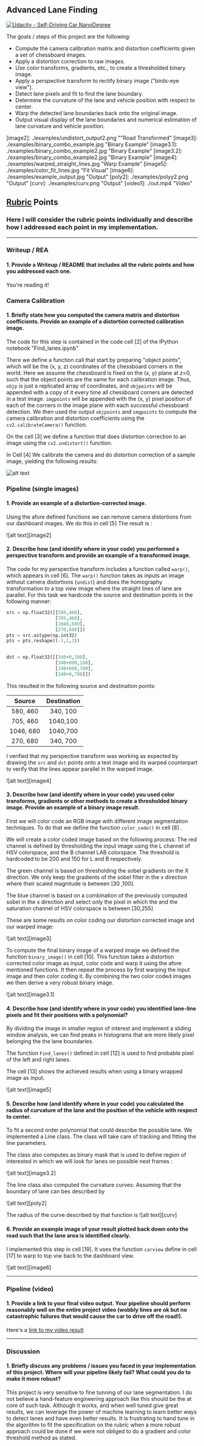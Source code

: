## Advanced Lane Finding
[![Udacity - Self-Driving Car NanoDegree](https://s3.amazonaws.com/udacity-sdc/github/shield-carnd.svg)](http://www.udacity.com/drive)


The goals / steps of this project are the following:

* Compute the camera calibration matrix and distortion coefficients given a set of chessboard images.
* Apply a distortion correction to raw images.
* Use color transforms, gradients, etc., to create a thresholded binary image.
* Apply a perspective transform to rectify binary image ("birds-eye view").
* Detect lane pixels and fit to find the lane boundary.
* Determine the curvature of the lane and vehicle position with respect to center.
* Warp the detected lane boundaries back onto the original image.
* Output visual display of the lane boundaries and numerical estimation of lane curvature and vehicle position.

[//]: # (Image References)

[image1]: ./examples/undistort_output.png "Undistorted"
[image2]: ./examples/undistort_output2.png ""Road Transformed"
[image3]: ./examples/binary_combo_example.jpg "Binary Example"
[image3.1]: ./examples/binary_combo_example2.jpg "Binary Example"
[image3.2]: ./examples/binary_combo_example2.jpg "Binary Example"
[image4]: ./examples/warped_straight_lines.jpg "Warp Example"
[image5]: ./examples/color_fit_lines.jpg "Fit Visual"
[image6]: ./examples/example_output.jpg "Output"
[poly2]: ./examples/polyy2.png "Output"
[curv]: ./examples/curv.png "Output"
[video1]: ./out.mp4 "Video"

## [Rubric](https://review.udacity.com/#!/rubrics/571/view) Points

### Here I will consider the rubric points individually and describe how I addressed each point in my implementation.  

---

### Writeup / REA

#### 1. Provide a Writeup / README that includes all the rubric points and how you addressed each one.  

You're reading it!

### Camera Calibration

#### 1. Briefly state how you computed the camera matrix and distortion coefficients. Provide an example of a distortion corrected calibration image.


The code for this step is contained in the code cell [2] of the IPython notebook "Find_lanes.ipynb"

There we define a function call that start by preparing "object points", which will be the (x, y, z) coordinates of the chessboard corners in the world. Here we assume the chessboard is fixed on the (x, y) plane at z=0, such that the object points are the same for each calibration image.  Thus, `objp` is just a replicated array of coordinates, and `objpoints` will be appended with a copy of it every time all chessboard corners are detected in a test image.  `imgpoints` will be appended with the (x, y) pixel position of each of the corners in the image plane with each successful chessboard detection.  We then used the output `objpoints` and `imgpoints` to compute the camera calibration and distortion coefficients using the `cv2.calibrateCamera()` function.

On the cell [3] we define a function that does distortion correction to an image using the `cv2.undistort()` function.

In Cell [4] We calibrate the camera and do distortion correction of a sample image, yielding the following results:

![alt text][image1]

### Pipeline (single images)

#### 1. Provide an example of a distortion-corrected image.

Using the afore defined functions we can remove camera distortions from our dashboard images.
We do this in cell [5]
The result is :

![alt text][image2]



#### 2. Describe how (and identify where in your code) you performed a perspective transform and provide an example of a transformed image.

The code for my perspective transform includes a function called `warp()`, which appears in cell [6].  The `warp()` function takes as inputs an image without camera distortions (`undist`) and does the homography transformation to a top view image where the straight lines of lane are parallel.
For this task we hardcode the source and destination points in the following manner:

```python
src = np.float32([[580,460],
                  [705,460],
                  [1046,680],
                  [270,680]])
pts = src.astype(np.int32)
pts = pts.reshape((-1,1,2))


dst = np.float32([[340+0,100],
                  [340+600,100],
                  [340+600,700],
                  [340+0,700]])
```

This resulted in the following source and destination points:

| Source        | Destination   |
|:-------------:|:-------------:|
| 580, 460      | 340, 100       |
| 705, 460      | 1040,100      |
| 1046, 680     | 1040,700      |
| 270, 680      | 340, 700       |

I verified that my perspective transform was working as expected by drawing the `src` and `dst` points onto a test image and its warped counterpart to verify that the lines appear parallel in the warped image.

![alt text][image4]



#### 3. Describe how (and identify where in your code) you used color transforms, gradients or other methods to create a thresholded binary image.  Provide an example of a binary image result.

First we will color code an RGB image with different image segmentation techniques.
To do that we define the function `color_code()` in cell [8] .

We will create a color coded image based on the following process:
The red channel is defined by thresholding the input image  using the L channel of HSV colorspace, and the B channel LAB colorspace. The threshold is hardcoded to be 200 and 150 for L and B respectively.

The green channel is based on thresholding the sobel gradients on the X direction.
We  only keep the gradients of the sobel filter in the x direction where their scaled magnitude is between [30 ,100].

The blue channel is based on a combination of the previously computed sobel in the x direction and select
only the pixel in which the and the saturation channel of HSV colorspace is between [30,255]


These are some results on color coding our distortion corrected image and our warped image:

![alt text][image3]


To compute the  final binary image of a warped image we defined the function `binary_image()` in cell [10]. This function takes a distortion corrected color image as input, color code and warp it using the afore mentioned functions. It then repeat the process by first warping the input image and then color coding it.  By combining the two color coded images we then derive a very robust binary image.

![alt text][image3.1]



#### 4. Describe how (and identify where in your code) you identified lane-line pixels and fit their positions with a polynomial?

By dividing the image in smaller region of interest and implement a sliding window analysis, we can find peaks in histograms that are more likely pixel belonging the the lane boundaries.

The function `Find_lanes()` defined in cell [12] is used to find probable pixel of the left and right lanes.

The cell [13] shows the achieved results when using a binary wrapped image as input.


![alt text][image5]

#### 5. Describe how (and identify where in your code) you calculated the radius of curvature of the lane and the position of the vehicle with respect to center.


To fit a second order polynomial that could describe the possible lane. We implemented a Line class.
The class will take care of tracking and fitting the line parameters.

The class also computes as binary mask that is used to define region of interested in which we will look for lanes on possible next frames :

![alt text][image3.2]


The line class also computed the curvature curves:
Assuming that the boundary of lane can bes described by

![alt text][poly2]

The radius of the curve described by that function is
![alt text][curv]
​​


#### 6. Provide an example image of your result plotted back down onto the road such that the lane area is identified clearly.

I implemented this step in  cell [19].
It uses the function `carview` define in cell [17] to warp to top viw back to the dashboard view.

![alt text][image6]

---

### Pipeline (video)

#### 1. Provide a link to your final video output.  Your pipeline should perform reasonably well on the entire project video (wobbly lines are ok but no catastrophic failures that would cause the car to drive off the road!).

Here's a [link to my video result](./out.mp4)

---

### Discussion

#### 1. Briefly discuss any problems / issues you faced in your implementation of this project.  Where will your pipeline likely fail?  What could you do to make it more robust?


This project is very sensitive to fine tunning of our lane segmentation. I do not believe a hand-feature engineering approach like this should be the at core of such task. Although it works, and when well tuned give great results, we can leverage the power of machine learning to learn better ways to detect lanes and have even better results. It is frustrating to hand tune in the algorithm to fit the specification on the rubric when a more robust approach could be done if we were not obliged to do a gradient and color threshold method as stated.
